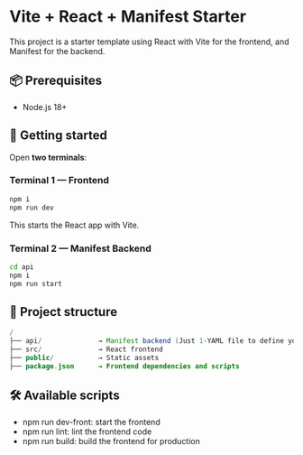 # Vite + React + Manifest Starter

This project is a starter template using React with Vite for the frontend, and Manifest for the backend.


## 📦 Prerequisites

- Node.js 18+

## 🚀 Getting started

Open **two terminals**:

### Terminal 1 — Frontend

```bash
npm i
npm run dev
```

This starts the React app with Vite.

### Terminal 2 — Manifest Backend 
```bash
cd api
npm i
npm run start
```

## 📁 Project structure

```java
/
├── api/              → Manifest backend (Just 1-YAML file to define your complete backend)
├── src/              → React frontend
├── public/           → Static assets
├── package.json      → Frontend dependencies and scripts
```

## 🛠 Available scripts
- npm run dev-front: start the frontend
- npm run lint: lint the frontend code
- npm run build: build the frontend for production


